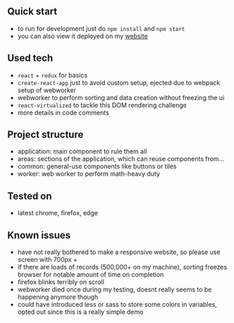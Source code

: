 ## Quick start

- to run for development just do `npm install` and `npm start`
- you can also view it deployed on my [website](http://maciej.mazur.site/casumo-list)

## Used tech

- `react` + `redux` for basics
- `create-react-app` just to avoid custom setup, ejected due to webpack setup of webworker
- webworker to perform sorting and data creation without freezing the ui
- `react-virtualized` to tackle this DOM rendering challenge
- more details in code comments

## Project structure

- application: main component to rule them all
- areas: sections of the application, which can reuse components from...
- common: general-use components like buttons or tiles
- worker: web worker to perform math-heavy duty

## Tested on

- latest chrome, firefox, edge

## Known issues

- have not really bothered to make a responsive website, so please use screen with 700px +
- if there are loads of records (500,000+ on my machine), sorting freezes browser for notable amount of time on completion
- firefox blinks terribly on scroll
- webworker died once during my testing, doesnt really seems to be happening anymore though
- could have introduced less or sass to store some colors in variables, opted out since this is a really simple demo